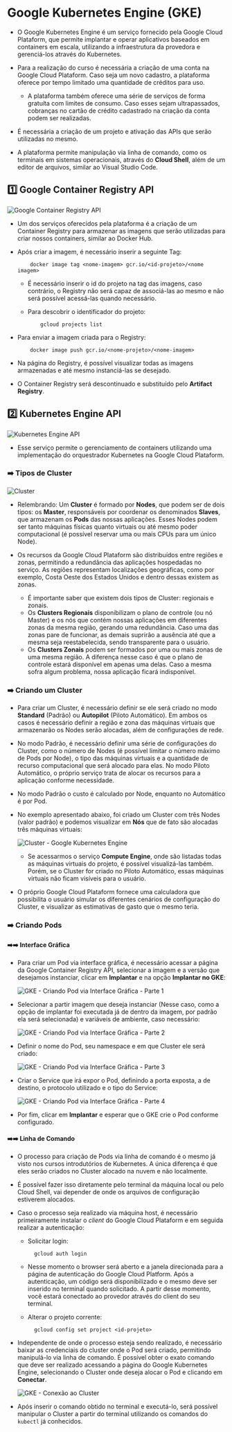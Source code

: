 # Google Kubernetes Engine (GKE)

- O Google Kubernetes Engine é um serviço fornecido pela Google Cloud Plataform, que permite implantar e operar aplicativos baseados em containers em escala, utilizando a infraestrutura da provedora e gerenciá-los através do Kubernetes.

- Para a realização do curso é necessária a criação de uma conta na Google Cloud Plataform. Caso seja um novo cadastro, a plataforma oferece por tempo limitado uma quantidade de créditos para uso.
  - A plataforma também oferece uma série de serviços de forma gratuíta com limites de consumo. Caso esses sejam ultrapassados, cobranças no cartão de crédito cadastrado na criação da conta podem ser realizadas.

- É necessária a criação de um projeto e ativação das APIs que serão utilizadas no mesmo.

- A plataforma permite manipulação via linha de comando, como os terminais em sistemas operacionais, através do **Cloud Shell**, além de um editor de arquivos, similar ao Visual Studio Code.

## :one: Google Container Registry API

![Google Container Registry API](Imagens/Google%20Container%20Registry%20API.png)

- Um dos serviços oferecidos pela plataforma é a criação de um Container Registry para armazenar as imagens que serão utilizadas para criar nossos containers, similar ao Docker Hub.

- Após criar a imagem, é necessário inserir a seguinte Tag:

  ```Docker
      docker image tag <nome-imagem> gcr.io/<id-projeto>/<nome imagem>
  ```

  - É necessário inserir o id do projeto na tag das imagens, caso contrário, o Registry não será capaz de associá-las ao mesmo e não será possível acessá-las quando necessário.

  - Para descobrir o identificador do projeto:

    ```Google Cloud
        gcloud projects list
    ```

- Para enviar a imagem criada para o Registry:

    ```Docker
        docker image push gcr.io/<nome-projeto>/<nome-imagem>
    ```

- Na página do Registry, é possível visualizar todas as imagens armazenadas e até mesmo instanciá-las se desejado.

- O Container Registry será descontinuado e substituído pelo **Artifact Registry**.

## :two: Kubernetes Engine API

![Kubernetes Engine API](Imagens/Kubernetes%20Engine%20API.png)

- Esse serviço permite o gerenciamento de containers utilizando uma implementação do orquestrador Kubernetes na Google Cloud Plataform.

### :arrow_right: Tipos de Cluster

![Cluster](Imagens/Cluster.png)

- Relembrando: Um **Cluster** é formado por **Nodes**, que podem ser de dois tipos: os **Master**, responsáveis por coordenar os denominados **Slaves**, que armazenam os **Pods** das nossas aplicações. Esses Nodes podem ser tanto máquinas físicas quanto virtuais ou até mesmo poder computacional (é possível reservar uma ou mais CPUs para um único Node).

- Os recursos da Google Cloud Plataform são distribuídos entre regiões e zonas, permitindo a redundância das aplicações hospedadas no serviço. As regiões representam localizações geográficas, como por exemplo, Costa Oeste dos Estados Unidos e dentro dessas existem as zonas.
  - É importante saber que existem dois tipos de Cluster: regionais e zonais.
  - Os **Clusters Regionais** disponibilizam o plano de controle (ou nó Master) e os nós que contém nossas aplicações em diferentes zonas da mesma região, gerando uma redundância. Caso uma das zonas pare de funcionar, as demais suprirão a ausência até que a mesma seja reestabelecida, sendo transparente para o usuário.
  - Os **Clusters Zonais** podem ser formados por uma ou mais zonas de uma mesma região. A diferença nesse caso é que o plano de controle estará disponível em apenas uma delas. Caso a mesma sofra algum problema, nossa aplicação ficará indisponível.

### :arrow_right: Criando um Cluster

- Para criar um Cluster, é necessário definir se ele será criado no modo **Standard** (Padrão) ou **Autopilot** (Piloto Automático). Em ambos os casos é necessário definir a região e zona das máquinas virtuais que armazenarão os Nodes serão alocadas, além de configurações de rede.

- No modo Padrão, é necessário definir uma série de configurações do Cluster, como o número de Nodes (é possível limitar o número máximo de Pods por Node), o tipo das máquinas virtuais e a quantidade de recurso computacional que será alocado para elas. No modo Piloto Automático, o próprio serviço trata de alocar os recursos para a aplicação conforme necessidade.

- No modo Padrão o custo é calculado por Node, enquanto no Automático é por Pod.

- No exemplo apresentado abaixo, foi criado um Cluster com três Nodes (valor padrão) e podemos visualizar em **Nós** que de fato são alocadas três máquinas virtuais:

  ![Cluster - Google Kubernetes Engine](Imagens/Cluster%20-%20Google%20Kubernetes%20Engine.png)

  - Se acessarmos o serviço **Compute Engine**, onde são listadas todas as máquinas virtuais do projeto, é possível visualizá-las também. Porém, se o Cluster for criado no Piloto Automático, essas máquinas virtuais não ficam visíveis para o usuário.

- O próprio Google Cloud Plataform fornece uma calculadora que possibilita o usuário simular os diferentes cenários de configuração do Cluster, e visualizar as estimativas de gasto que o mesmo teria.

### :arrow_right: Criando Pods

#### :arrow_right::arrow_right: Interface Gráfica

- Para criar um Pod via interface gráfica, é necessário acessar a página da Google Container Registry API, selecionar a imagem e a versão que desejamos instanciar, clicar em **Implantar** e na opção **Implantar no GKE**:

  ![GKE - Criando Pod via Interface Gráfica - Parte 1](Imagens/GKE%20-%20Criando%20Pod%20-%20Parte%201.png)

- Selecionar a partir imagem que deseja instanciar (Nesse caso, como a opção de implantar foi executada já de dentro da imagem, por padrão ela será selecionada) e variáveis de ambiente, caso necessário:

  ![GKE - Criando Pod via Interface Gráfica - Parte 2](Imagens/GKE%20-%20Criando%20Pod%20-%20Parte%202.png)

- Definir o nome do Pod, seu namespace e em que Cluster ele será criado:

  ![GKE - Criando Pod via Interface Gráfica - Parte 3](Imagens/GKE%20-%20Criando%20Pod%20-%20Parte%203.png)

- Criar o Service que irá expor o Pod, definindo a porta exposta, a de destino, o protocolo utilizado e o tipo do Service:

  ![GKE - Criando Pod via Interface Gráfica - Parte 4](Imagens/GKE%20-%20Criando%20Pod%20-%20Parte%204.png)

- Por fim, clicar em **Implantar** e esperar que o GKE crie o Pod conforme configurado.

#### :arrow_right::arrow_right: Linha de Comando

- O processo para criação de Pods via linha de comando é o mesmo já visto nos cursos introdutórios de Kubernetes. A única diferença é que eles serão criados no Cluster alocado na nuvem e não localmente.

- É possível fazer isso diretamente pelo terminal da máquina local ou pelo Cloud Shell, vai depender de onde os arquivos de configuração estiverem alocados.

- Caso o processo seja realizado via máquina host, é necessário primeiramente instalar o *client* do Google Cloud Plataform e em seguida realizar a autenticação:

  - Solicitar login:

    ```Google Cloud
      gcloud auth login
    ```

  - Nesse momento o browser será aberto e a janela direcionada para a página de autenticação do Google Cloud Platform. Após a autenticação, um código será disponibilizado e o mesmo deve ser inserido no terminal quando solicitado. A partir desse momento, você estará conectado ao provedor através do client do seu terminal.

  - Alterar o projeto corrente:

    ```Google Cloud
      gcloud config set project <id-projeto>
    ```

- Independente de onde o processo esteja sendo realizado, é necessário baixar as credenciais do cluster onde o Pod será criado, permitindo manipulá-lo via linha de comando. É possível obter o exato comando que deve ser realizado acessando a página do Google Kubernetes Engine, selecionando o Cluster onde deseja alocar o Pod e clicando em **Conectar**.

  ![GKE - Conexão ao Cluster](Imagens/GKE%20-%20Conex%C3%A3o%20ao%20Cluster.png)

- Após inserir o comando obtido no terminal e executá-lo, será possível manipular o Cluster a partir do terminal utilizando os comandos do `kubectl` já conhecidos.
